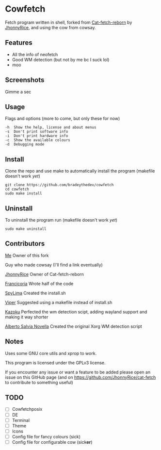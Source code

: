 # Cowfetch
Fetch program written in shell, forked from [Cat-fetch-reborn](https://github.com/jhonnyrice/cat-fetch) by [JhonnyRice](https://github.com/jhonnyrice), and using the cow from cowsay.

## Features
* All the info of neofetch
* Good WM detection (but not by me bc I suck lol)
* moo

## Screenshots

Gimme a sec

## Usage
Flags and options (more to come, but only these for now)
```
-h  Show the help, license and about menus
-s  Don't print software info
-i  Don't print hardware info
-c	Show the available colours
-d	Debugging mode
```

## Install
Clone the repo and use make to automatically install the program (makefile doesn't work *yet*)
```
git clone https://github.com/bradeythedev/cowfetch
cd cowfetch
sudo make install
```

## Uninstall
To uninstall the program run (makefile doesn't work *yet*)
```
sudo make uninstall
```

## Contributors
[Me](https://github.com/bradeythedev/) Owner of this fork

Guy who made cowsay (I'll find a link eventually)

[JhonnyRice](https://github.com/JhonnyRice/) Owner of Cat-fetch-reborn

[Francicoria](https://github.com/Francicoria/) Wrote half of the code

[SpyLima](https://github.com/SpyLima) Created the install.sh

[Viper](https://github.com/viperML) Suggested using a makefile instead of install.sh

[Kazoku](https://github.com/K4zoku) Perfected the wm detection scipt, adding wayland support and making it way shorter

[Alberto Salvia Novella](es20490446e.wordpress.com) Created the original Xorg WM detection script

## Notes
Uses some GNU core utils and xprop to work.

This program is licensed under the GPLv3 license.

If you encounter any issue or want a feature to be added please open an issue on this GitHub page (and on https://github.com/JhonnyRice/cat-fetch to contribute to something useful)

## TODO
- [ ] Cowfetchposix
- [ ] DE
- [ ] Terminal
- [ ] Theme
- [ ] Icons
- [ ] Config file for fancy colours (sick)
- [ ] Config file for configurable cow (sick**er**)
